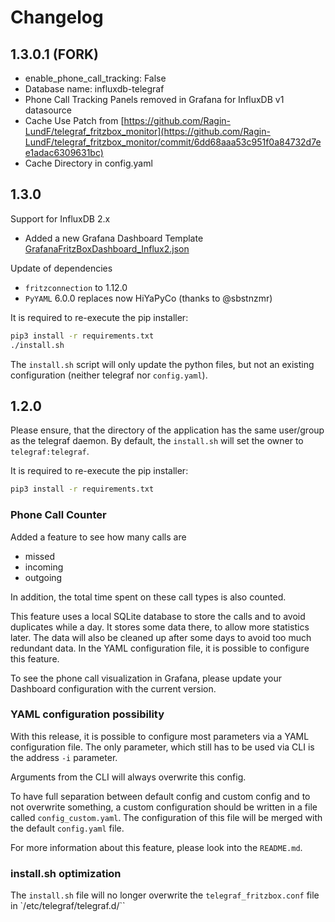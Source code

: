 # Changelog

## 1.3.0.1 (FORK)
- enable_phone_call_tracking: False
- Database name: influxdb-telegraf
- Phone Call Tracking Panels removed in Grafana for InfluxDB v1 datasource
- Cache Use Patch from [https://github.com/Ragin-LundF/telegraf_fritzbox_monitor](https://github.com/Ragin-LundF/telegraf_fritzbox_monitor/commit/6dd68aaa53c951f0a84732d7ee1adac6309631bc)
- Cache Directory in config.yaml


## 1.3.0
Support for InfluxDB 2.x

- Added a new Grafana Dashboard Template [GrafanaFritzBoxDashboard_Influx2.json](GrafanaFritzBoxDashboard_Influx2.json)

Update of dependencies

- `fritzconnection` to 1.12.0
- `PyYAML` 6.0.0 replaces now HiYaPyCo (thanks to @sbstnzmr)

It is required to re-execute the pip installer:

```bash
pip3 install -r requirements.txt
./install.sh
```

The `install.sh` script will only update the python files, but not an existing configuration (neither telegraf nor `config.yaml`).

## 1.2.0

Please ensure, that the directory of the application has the same user/group as the telegraf daemon.
By default, the `install.sh` will set the owner to `telegraf:telegraf`.

It is required to re-execute the pip installer:

```bash
pip3 install -r requirements.txt
```

### Phone Call Counter
Added a feature to see how many calls are
- missed
- incoming
- outgoing

In addition, the total time spent on these call types is also counted.

This feature uses a local SQLite database to store the calls and to avoid duplicates while a day.
It stores some data there, to allow more statistics later.
The data will also be cleaned up after some days to avoid too much redundant data.
In the YAML configuration file, it is possible to configure this feature. 

To see the phone call visualization in Grafana, please update your Dashboard configuration with the current version.

### YAML configuration possibility
With this release, it is possible to configure most parameters via a YAML configuration file.
The only parameter, which still has to be used via CLI is the address `-i` parameter.

Arguments from the CLI will always overwrite this config.

To have full separation between default config and custom config and to not overwrite something, a custom configuration should be written in a file called `config_custom.yaml`.
The configuration of this file will be merged with the default `config.yaml` file.

For more information about this feature, please look into the `README.md`.

### install.sh optimization
The `install.sh` file will no longer overwrite the `telegraf_fritzbox.conf` file in `/etc/telegraf/telegraf.d/`` 
